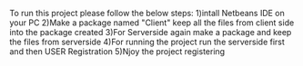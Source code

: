 To run this project please follow the below steps:
1)intall Netbeans IDE on your PC
2)Make a package named "Client" keep all the files from client side into the package created
3)For Serverside again make a package and keep the files from serverside
4)For running the project run the serverside first and then USER Registration 
5)Njoy the project registering 
